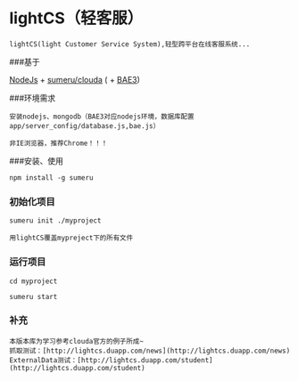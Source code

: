 lightCS（轻客服）
=======
    
    lightCS(light Customer Service System),轻型跨平台在线客服系统...

###基于

[NodeJs](http://nodejs.org) + [sumeru/clouda](https://github.com/brandnewera/clouda)  ( + [BAE3](http://developer.baidu.com))

###环境需求

    安装nodejs、mongodb（BAE3对应nodejs环境，数据库配置app/server_config/database.js,bae.js）
    
    非IE浏览器，推荐Chrome！！！

###安装、使用

	npm install -g sumeru
	
### 初始化项目

	sumeru init ./myproject
    
    用lightCS覆盖mypreject下的所有文件
	
### 运行项目

	cd myproject
	
	sumeru start
	
### 补充
	本版本库为学习参考clouda官方的例子所成~
	抓取测试：[http://lightcs.duapp.com/news](http://lightcs.duapp.com/news)
	ExternalData测试：[http://lightcs.duapp.com/student](http://lightcs.duapp.com/student)
